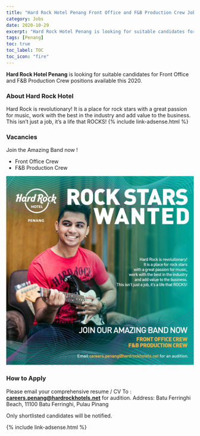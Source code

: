 ```yaml
---
title: "Hard Rock Hotel Penang Front Office and F&B Production Crew Jobs Vacancies 2020" 
category: Jobs 
date: 2020-10-29
excerpt: "Hard Rock Hotel Penang is looking for suitable candidates for Front Office and F&B Production Crew positions available this 2020" 
tags: [Penang] 
toc: true
toc_label: TOC 
toc_icon: "fire" 
--- 
```

**Hard Rock Hotel Penang** is looking for suitable candidates for Front Office and F&B Production Crew positions available this 2020.

### About Hard Rock Hotel
Hard Rock is revolutionary! It is a place for rock stars with a great passion for music, work with the best in the industry and add value to the business. This isn’t just a job, it’s a life that ROCKS!
{% include link-adsense.html %} 
### Vacancies
Join the Amazing Band now !
- Front Office Crew
- F&B Production Crew

![Hard Rock Hotel Penang Jobs Ads Oct 2020!](/assets/images/2020-10/hardrock-hotel-penang-front-office-crew-fb-production-crew.jpg "Hard Rock Hotel Penang Jobs 2020")

### How to Apply
Please email your comprehensive resume / CV To : **careers.penang@hardrockhotels.net** for audition.
Address: Batu Ferringhi Beach, 11100 Batu Ferringhi, Pulau Pinang

Only shortlisted candidates will be notified.

{% include link-adsense.html %} 